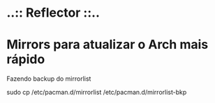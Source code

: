 # ..:: Reflector ::..
# Mirrors para atualizar o Arch mais rápido

Fazendo backup do mirrorlist

sudo cp /etc/pacman.d/mirrorlist /etc/pacman.d/mirrorlist-bkp
